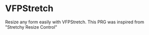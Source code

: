# VFPStretch
Resize any form easily with VFPStretch. This PRG was inspired from "Stretchy Resize Control"
